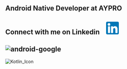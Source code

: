 ## Android Native Developer at AYPRO

## Connect with me on Linkedin   &nbsp;&nbsp;   [<img src='linkedin.png' alt='linkedin' height='40'>](https://www.linkedin.com/in/tuna-%C3%BCnsal-183679167)

## ![android-google](https://user-images.githubusercontent.com/50106187/131627871-b15007c6-2bba-4305-8d62-50d016315f7c.gif)

![Kotlin_Icon](https://user-images.githubusercontent.com/50106187/131629015-ad060280-8bea-4e09-849f-d603f7d1ff57.png)


